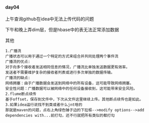 #### day04

上午查询github在idea中无法上传代码的问题

下午和晚上弄dim层，但是hbase中的表无法正常添加数据

其他

```
1.广播流
广播状态可以用于通过一个特定的方式来组合并共同处理两个事件流
广播流的优点:
对于向多个接收者发送相同信息的情况，广播流比单独发送数据更有效率。
发送者不需要维护复杂的接收者列表或进行多次单独的数据传输。
广播流的缺点:
网络拥塞：由于广播数据会发送到网络中的所有设备，这可能导致网络拥塞。
安全性问题：广播数据可以被网络中的任何设备接收到，这可能带来安全风险。
2.flume断点续传
基于offset，保存到文件中，下次从文件这里继续上传。其他断点续传也是如此。
3.如果idea运行说找不到类或者什么jnt啥的
那就是maven的问题，点右上角绿色锤子边的下拉框-->modify options-->add dependencies with...前打勾，还不行就把所有类似的都打勾
```

